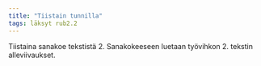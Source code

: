 ```yaml
---
title: "Tiistain tunnilla"
tags: läksyt rub2.2
---
```


Tiistaina sanakoe tekstistä 2. Sanakokeeseen luetaan työvihkon 2. tekstin alleviivaukset.